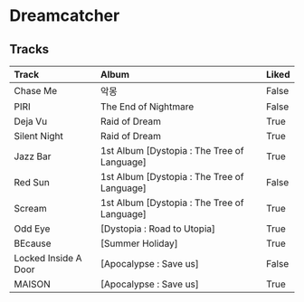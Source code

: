 # Dreamcatcher

## Tracks

| Track                | Album                                       | Liked   |
|:---------------------|:--------------------------------------------|:--------|
| Chase Me             | 악몽                                          | False   |
| PIRI                 | The End of Nightmare                        | False   |
| Deja Vu              | Raid of Dream                               | True    |
| Silent Night         | Raid of Dream                               | True    |
| Jazz Bar             | 1st Album [Dystopia : The Tree of Language] | True    |
| Red Sun              | 1st Album [Dystopia : The Tree of Language] | False   |
| Scream               | 1st Album [Dystopia : The Tree of Language] | True    |
| Odd Eye              | [Dystopia : Road to Utopia]                 | True    |
| BEcause              | [Summer Holiday]                            | True    |
| Locked Inside A Door | [Apocalypse : Save us]                      | False   |
| MAISON               | [Apocalypse : Save us]                      | True    |